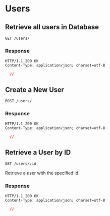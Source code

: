 # Users

## Retrieve all users in Database

```
GET /users/
```

### Response
```
HTTP/1.1 200 OK
Content-Type: application/json; charset=utf-8
```
```json
  //
```


## Create a New User

```
POST /users/
```

### Response
```
HTTP/1.1 200 OK
Content-Type: application/json; charset=utf-8
```
```json
  //
```


## Retrieve a User by ID
```
GET /users/:id
```
Retrieve a user with the specified id.

### Response
```
HTTP/1.1 200 OK
Content-Type: application/json; charset=utf-8
```
```json
  //
```
